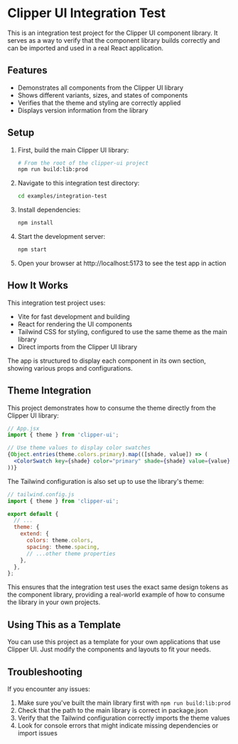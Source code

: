 # Clipper UI Integration Test

This is an integration test project for the Clipper UI component library. It serves as a way to verify that the component library builds correctly and can be imported and used in a real React application.

## Features

- Demonstrates all components from the Clipper UI library
- Shows different variants, sizes, and states of components
- Verifies that the theme and styling are correctly applied
- Displays version information from the library

## Setup

1. First, build the main Clipper UI library:
   ```bash
   # From the root of the clipper-ui project
   npm run build:lib:prod
   ```

2. Navigate to this integration test directory:
   ```bash
   cd examples/integration-test
   ```

3. Install dependencies:
   ```bash
   npm install
   ```

4. Start the development server:
   ```bash
   npm start
   ```

5. Open your browser at http://localhost:5173 to see the test app in action

## How It Works

This integration test project uses:

- Vite for fast development and building
- React for rendering the UI components
- Tailwind CSS for styling, configured to use the same theme as the main library
- Direct imports from the Clipper UI library

The app is structured to display each component in its own section, showing various props and configurations.

## Theme Integration

This project demonstrates how to consume the theme directly from the Clipper UI library:

```jsx
// App.jsx
import { theme } from 'clipper-ui';

// Use theme values to display color swatches
{Object.entries(theme.colors.primary).map(([shade, value]) => (
  <ColorSwatch key={shade} color="primary" shade={shade} value={value} />
))}
```

The Tailwind configuration is also set up to use the library's theme:

```js
// tailwind.config.js
import { theme } from 'clipper-ui';

export default {
  // ...
  theme: {
    extend: {
      colors: theme.colors,
      spacing: theme.spacing,
      // ...other theme properties
    },
  },
};
```

This ensures that the integration test uses the exact same design tokens as the component library, providing a real-world example of how to consume the library in your own projects.

## Using This as a Template

You can use this project as a template for your own applications that use Clipper UI. Just modify the components and layouts to fit your needs.

## Troubleshooting

If you encounter any issues:

1. Make sure you've built the main library first with `npm run build:lib:prod`
2. Check that the path to the main library is correct in package.json
3. Verify that the Tailwind configuration correctly imports the theme values
4. Look for console errors that might indicate missing dependencies or import issues 